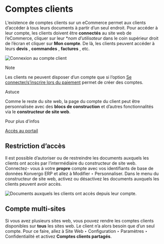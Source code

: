 # Comptes clients

L’existence de comptes clients sur un eCommerce permet aux clients d’accéder à
tous leurs documents à partir d’un seul endroit. Pour accéder à leur compte,
les clients doivent être **connectés** au site web de l’eCommerce, cliquer sur
leur **nom d’utilisateur* dans le coin supérieur droit de l’écran et cliquer
sur **Mon compte**. De là, les clients peuvent accéder à leurs **devis** ,
**commandes** , **factures** , etc.

![Connexion au compte client](../../../../_images/account-log.png)
<div class="alert alert-primary">
<p class="alert-title">
Note</p><p>Les clients ne peuvent disposer d’un compte que si l’option <a href="../checkout_payment_shipping/checkout#checkout-sign"><span class="std std-ref">Se connecter/s’inscrire lors du paiement</span></a> permet de créer des comptes.</p>
</div> <div class="alert alert-info">
<p class="alert-title">
Astuce</p><p>Comme le reste du site web, la page du compte du client peut être personnalisée avec des <b>blocs de construction</b> et d’autres fonctionnalités via le <b>constructeur de site web</b>.</p>
</div> <div class="alert alert-secondary">
<p class="alert-title">
Pour plus d'infos</p><p><a href="../../../general/users/portal">Accès au portail</a></p>
</div>

## Restriction d’accès

Il est possible d’autoriser ou de restreindre les documents auxquels les
clients ont accès par l’intermédiaire du constructeur de site web. Connectez-
vous à votre **propre** compte avec vos identifiants de base de données Konvergo ERP
et allez à Modifier ‣ Personnaliser. Dans le menu du constructeur de site web,
activez ou désactivez les documents auxquels les clients peuvent avoir accès.

![Documents auxquels les clients ont accès depuis leur
compte.](../../../../_images/account-documents.png)

## Compte multi-sites

Si vous avez plusieurs sites web, vous pouvez rendre les comptes clients
disponibles sur **tous** les sites web. Le client n’a alors besoin que d’un
seul compte. Pour ce faire, allez à Site Web ‣ Configuration ‣ Paramètres ‣
Confidentialité et activez **Comptes clients partagés**.

